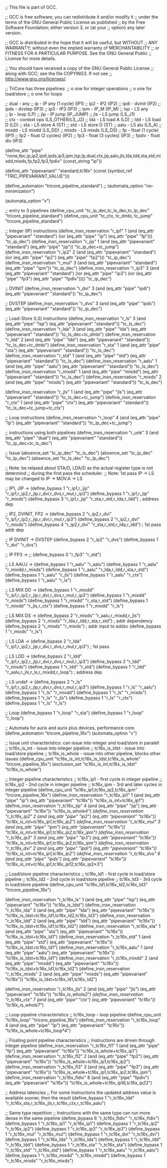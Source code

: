 ;; This file is part of GCC.

;; GCC is free software; you can redistribute it and/or modify it
;; under the terms of the GNU General Public License as published
;; by the Free Software Foundation; either version 3, or (at your
;; option) any later version.

;; GCC is distributed in the hope that it will be useful, but WITHOUT
;; ANY WARRANTY; without even the implied warranty of MERCHANTABILITY
;; or FITNESS FOR A PARTICULAR PURPOSE.  See the GNU General Public
;; License for more details.

;; You should have received a copy of the GNU General Public License
;; along with GCC; see the file COPYING3.  If not see
;; <http://www.gnu.org/licenses/>.

;; TriCore has three pipelines: 
;; o   one for integer operations
;; o   one for load/store
;; o   one for loops

;; dual - any
;; ip   - IP any (1 cycle) (IP1)
;; ip2  - IP2              (IP2)
;; ipdi - dvinit           (IP2)
;; ipds - dvstep           (IP3)
;; ip3  - IP3              (IP3)
;; ipm  - IP_M             (IP_M)
;; lsp  - LS any          
;; lp   - loop             (LP)
;; jip  - IP jump          (IP_JUMP)
;; jls  - LS jump          (LS_J1)     
;; ctx  - context ops      (LS_OTHER/LS_J2)
;; lda  - LS load A        (LD)
;; ldd  - LS load D        (LD)
;; sta  - LS store A       (ST)
;; std  - LS store D       (ST)
;; aalu - LS alu           (LS_A)
;; mixdd - LS mixdd        (LS_DD)
;; mixds - LS mixds        (LS_DS)
;; fp   - float (1 cycle)  (IP1)
;; fp2  - float (2 cycles) (IP2)
;; fp3  - float (3 cycles) (IP3)
;; fpdiv - float div       (IP3)

(define_attr "pipe" "none,tbc,ip,ip2,ipdi,ipds,ip3,ipm,lsp,lp,dual,ctx,jip,aalu,jls,lda,ldd,sta,std,mixdd,mixds,fp,fp2,fp3,fpdiv" 
  (const_string "ip"))

(define_attr "pipevariant" "standard,tc16x"
  (const (symbol_ref "TRIC_PIPEVARIANT_VALUE")))

(define_automaton "tricore_pipeline_standard")
;; (automata_option "no-minimization")

(automata_option "v")

;; entry to 3 pipelines
(define_cpu_unit "tc_ip_dec,tc_ls_dec,tc_lp_dec" "tricore_pipeline_standard")
(define_cpu_unit "tc_ctx, tc_dmbi, tc_jump"      "tricore_pipeline_standard")


;; Integer (IP) instructions
(define_insn_reservation "r_ip1" 1
  (and (eq_attr "pipevariant" "standard") (ior (eq_attr "pipe" "ip") (eq_attr "pipe" "fp")))
  "tc_ip_dec")
(define_insn_reservation "r_jip" 1
  (and (eq_attr "pipevariant" "standard") (eq_attr "pipe" "jip"))
  "tc_ip_dec+tc_jump")
(define_insn_reservation "r_ip2" 2
  (and (eq_attr "pipevariant" "standard") (ior (eq_attr "pipe" "ip2") (eq_attr "pipe" "fp2")))
  "tc_ip_dec")
(define_insn_reservation "r_mul" 3
  (and (eq_attr "pipevariant" "standard") (eq_attr "pipe" "ipm"))
  "tc_ip_dec")
(define_insn_reservation "r_ip3" 3
  (and (eq_attr "pipevariant" "standard") (ior (eq_attr "pipe" "ip3") (ior (eq_attr "pipe" "fp3") (eq_attr "pipe" "fpdiv"))))
  "tc_ip_dec")

;; DVINIT
(define_insn_reservation "r_dvi" 3
  (and (eq_attr "pipe" "ipdi") (eq_attr "pipevariant" "standard"))
  "tc_ip_dec")

;; DVSTEP
(define_insn_reservation "r_dvs" 3
  (and (eq_attr "pipe" "ipds") (eq_attr "pipevariant" "standard"))
  "tc_ip_dec")

;; Load-Store (LS) instructions
(define_insn_reservation "r_ls"  3
  (and (eq_attr "pipe" "lsp") (eq_attr "pipevariant" "standard"))
  "tc_ls_dec")
(define_insn_reservation "r_lda" 3
  (and (eq_attr "pipe" "lda") (eq_attr "pipevariant" "standard"))
  "tc_ls_dec+tc_dmbi")
(define_insn_reservation "r_ldd" 2
  (and (eq_attr "pipe" "ldd") (eq_attr "pipevariant" "standard"))
  "tc_ls_dec+tc_dmbi")
(define_insn_reservation "r_sta" 1
  (and (eq_attr "pipe" "sta") (eq_attr "pipevariant" "standard"))
  "tc_ls_dec")
(define_insn_reservation "r_std" 1
  (and (eq_attr "pipe" "std") (eq_attr "pipevariant" "standard"))
  "tc_ls_dec")
(define_insn_reservation "r_aalu"  1
  (and (eq_attr "pipe" "aalu") (eq_attr "pipevariant" "standard"))
  "tc_ls_dec")
(define_insn_reservation "r_mixdd" 1
  (and (eq_attr "pipe" "mixdd") (eq_attr "pipevariant" "standard"))
  "tc_ls_dec")
(define_insn_reservation "r_mixds" 2
  (and (eq_attr "pipe" "mixds") (eq_attr "pipevariant" "standard"))
  "tc_ls_dec")

(define_insn_reservation "r_jls" 1
  (and (eq_attr "pipe" "jls") (eq_attr "pipevariant" "standard"))
  "tc_ls_dec+tc_jump")
(define_insn_reservation "r_ctx" 1
  (and (eq_attr "pipe" "ctx") (eq_attr "pipevariant" "standard"))
  "tc_ls_dec+tc_jump+tc_ctx")

;; Loop instructions
(define_insn_reservation "r_loop" 4
  (and (eq_attr "pipe" "lp") (eq_attr "pipevariant" "standard"))
  "tc_lp_dec+tc_jump")

;; instructions using both pipelines
(define_insn_reservation "r_unk" 3
  (and (eq_attr "pipe" "dual") (eq_attr "pipevariant" "standard"))
  "tc_ip_dec+tc_ls_dec")

;; Issue
(absence_set "tc_ip_dec" "tc_ls_dec")
(absence_set "tc_ip_dec" "tc_lp_dec")
(absence_set "tc_ls_dec" "tc_lp_dec")

;; Note: be relaxed about STA/D, LDA/D as the actual register type is not determind 
;; during the first pass the scheduler.
;; Note: 1st pass IP -> LS may be changed to IP -> MOV.A -> LS

;; IP1, JIP ->
(define_bypass 1 "r_ip1,r_jip" "r_ip1,r_ip2,r_jip,r_dvi,r_dvs,r_mul,r_ip3")
(define_bypass 1 "r_ip1,r_jip" "r_mixds")
(define_bypass 3 "r_ip1,r_jip" "r_sta,r_std,r_lda,r_ldd") ; address dep

;; IP2, DVINIT, FP2 ->
(define_bypass 2 "r_ip2,r_dvi" "r_ip1,r_ip2,r_jip,r_dvi,r_mul,r_ip3")
(define_bypass 2 "r_ip2,r_dvi" "r_mixds")
(define_bypass 4 "r_ip2,r_dvi" "r_sta,r_std,r_lda,r_ldd") ; 1st pass addr dep

;; IP DVINIT -> DVSTEP
(define_bypass 2 "r_ip2" "r_dvs")
(define_bypass 1 "r_dvi" "r_dvs")

;; IP FP3 ->
;; (define_bypass 0 "r_fp3" "r_std")

;; LS AALU ->
(define_bypass 1 "r_aalu" "r_aalu")
(define_bypass 1 "r_aalu" "r_mixdd,r_mixds")
(define_bypass 1 "r_aalu" "r_lda,r_ldd,r_sta,r_std")
(define_bypass 1 "r_aalu" "r_jls")
(define_bypass 1 "r_aalu" "r_ctx")
(define_bypass 1 "r_aalu" "r_ls")

;; LS MIX DD ->
(define_bypass 1 "r_mixdd" "r_ip1,r_ip2,r_jip,r_dvi,r_dvs,r_mul,r_ip3")
(define_bypass 1 "r_mixdd" "r_mixds")
(define_bypass 1 "r_mixdd" "r_sta,r_std")
(define_bypass 1 "r_mixdd" "r_jls,r_ctx")
(define_bypass 1 "r_mixdd" "r_ls")

;; LS MIX DS ->
(define_bypass 2 "r_mixds" "r_aalu,r_mixdd,r_jls")
(define_bypass 2 "r_mixds" "r_lda,r_ldd,r_sta,r_std") ; addr dependency
(define_bypass 2 "r_mixds" "r_mixds")                 ; addr input to addsc
(define_bypass 1 "r_mixds" "r_ls")

;; LS LDA ->
(define_bypass 2 "r_lda" "r_ip1,r_ip2,r_jip,r_dvi,r_dvs,r_mul,r_ip3") ; 1st pass

;; LS LDD ->
(define_bypass 2 "r_ldd" "r_ip1,r_ip2,r_jip,r_dvi,r_dvs,r_mul,r_ip3")
(define_bypass 2 "r_ldd" "r_mixds")
(define_bypass 1 "r_ldd" "r_std")
(define_bypass 1 "r_ldd" "r_aalu,r_jls,r_ls,r_mixdd,r_loop") ; address dep

;; LS undef ->
(define_bypass 2 "r_ls" "r_ip1,r_ip2,r_jip,r_dvi,r_dvs,r_mul,r_ip3")
(define_bypass 1 "r_ls" "r_aalu")
(define_bypass 1 "r_ls" "r_mixdd")
(define_bypass 1 "r_ls" "r_mixds")
(define_bypass 1 "r_ls" "r_jls")
(define_bypass 1 "r_ls" "r_ctx")
(define_bypass 1 "r_ls" "r_ls")

;; Loop
(define_bypass 1 "r_loop" "r_sta")
(define_bypass 1 "r_loop" "r_loop")


;; Automata for aurix and aurix plus devices, performance core.
(define_automaton "tricore_pipeline_16x")
(automata_option "v")

;; Issue unit characteristics: can issue into integer and load/store in paralell
;; tc16x_is_int - issue into integer pipeline
;; tc16x_is_ldst - issue into load/store pipeline
;; tc16x_is_whole - issue into other pipeline, blocks other issues
(define_cpu_unit "tc16x_is_int,tc16x_is_ldst,tc16x_is_whole" "tricore_pipeline_16x")
(exclusion_set "tc16x_is_int,tc16x_is_ldst" "tc16x_is_whole")

;; Integer pipeline characteristics
;; tc16x_ip1 - first cycle in integer pipeline
;; tc16x_ip2 - 2nd cycle in integer pipeline
;; tc16x_ipm - 3rd and later cycles in integer pipeline
(define_cpu_unit "tc16x_ip1,tc16x_ip2,tc16x_ipm" "tricore_pipeline_16x")
(define_insn_reservation "r_tc16x_ip1" 1
  (and (eq_attr "pipe" "ip") (eq_attr "pipevariant" "tc16x"))
  "tc16x_is_int+tc16x_ip1")
(define_insn_reservation "r_tc16x_jip" 4
  (and (eq_attr "pipe" "jip") (eq_attr "pipevariant" "tc16x"))
  "tc16x_is_whole*4")
(define_insn_reservation "r_tc16x_ip2" 2
  (and (eq_attr "pipe" "ip2") (eq_attr "pipevariant" "tc16x"))
  "tc16x_is_int+tc16x_ip1,tc16x_ip2")
(define_insn_reservation "r_tc16x_mul" 3
  (and (eq_attr "pipe" "ipm") (eq_attr "pipevariant" "tc16x"))
  "tc16x_is_int+tc16x_ip1,tc16x_ip2,tc16x_ipm")
(define_insn_reservation "r_tc16x_ip3" 3
  (and (eq_attr "pipe" "ip3") (eq_attr "pipevariant" "tc16x"))
  "tc16x_is_int+tc16x_ip1,tc16x_ip2,tc16x_ipm")
(define_insn_reservation "r_tc16x_dvi" 2
  (and (eq_attr "pipe" "ipdi") (eq_attr "pipevariant" "tc16x"))
  "tc16x_is_int+tc16x_ip1,tc16x_ip2")
(define_insn_reservation "r_tc16x_dvs" 6
  (and (eq_attr "pipe" "ipds") (eq_attr "pipevariant" "tc16x"))
  "tc16x_is_int+tc16x_ip1,tc16x_ip1*2,tc16x_ip2*3")

;; Load/store pipeline characteristics
;; tc16x_ld1 - first cycle in load/store pipeline
;; tc16x_ld2 - 2nd cycle in load/store pipeline
;; tc16x_ld3 - 3rd cycle in load/store pipeline
(define_cpu_unit "tc16x_ld1,tc16x_ld2,tc16x_ld3" "tricore_pipeline_16x")

(define_insn_reservation "r_tc16x_ls"  1
  (and (eq_attr "pipe" "lsp") (eq_attr "pipevariant" "tc16x"))
  "tc16x_is_ldst")
(define_insn_reservation "r_tc16x_lda" 3
  (and (eq_attr "pipe" "lda") (eq_attr "pipevariant" "tc16x"))
  "tc16x_is_ldst+tc16x_ld1,tc16x_ld2,tc16x_ld3")
(define_insn_reservation "r_tc16x_ldd" 2
  (and (eq_attr "pipe" "ldd") (eq_attr "pipevariant" "tc16x"))
  "tc16x_is_ldst+tc16x_ld1,tc16x_ld2")
(define_insn_reservation "r_tc16x_sta" 1
  (and (eq_attr "pipe" "sta") (eq_attr "pipevariant" "tc16x"))
  "tc16x_is_ldst+tc16x_ld1")
(define_insn_reservation "r_tc16x_std" 1
  (and (eq_attr "pipe" "std") (eq_attr "pipevariant" "tc16x"))
  "tc16x_is_ldst+tc16x_ld1")
(define_insn_reservation "r_tc16x_aalu"  1
  (and (eq_attr "pipe" "aalu") (eq_attr "pipevariant" "tc16x"))
  "tc16x_is_ldst+tc16x_ld1")
(define_insn_reservation "r_tc16x_mixdd" 2
  (and (eq_attr "pipe" "mixdd") (eq_attr "pipevariant" "tc16x"))
  "tc16x_is_ldst+tc16x_ld1,tc16x_ld2")
(define_insn_reservation "r_tc16x_mixds" 2
  (and (eq_attr "pipe" "mixds") (eq_attr "pipevariant" "tc16x"))
  "tc16x_is_ldst+tc16x_ld1,tc16x_ld2")

(define_insn_reservation "r_tc16x_jls" 2
  (and (eq_attr "pipe" "jls") (eq_attr "pipevariant" "tc16x"))
  "tc16x_is_whole*2")
(define_insn_reservation "r_tc16x_ctx" 7
  (and (eq_attr "pipe" "ctx") (eq_attr "pipevariant" "tc16x"))
  "tc16x_is_whole*7")


;; Loop pipeline characteristics
;; tc16x_loop - loop pipeline
(define_cpu_unit "tc16x_loop" "tricore_pipeline_16x")
(define_insn_reservation "r_tc16x_loop" 4
  (and (eq_attr "pipe" "lp") (eq_attr "pipevariant" "tc16x"))
  "tc16x_is_whole+tc16x_loop*4")

;; Floating point pipeline characteristics
;; Instructions are driven through integer pipeline
(define_insn_reservation "r_tc16x_fl1" 1
  (and (eq_attr "pipe" "fp") (eq_attr "pipevariant" "tc16x"))
  "tc16x_is_whole+tc16x_ip1")
(define_insn_reservation "r_tc16x_fl2" 2
  (and (eq_attr "pipe" "fp2") (eq_attr "pipevariant" "tc16x"))
  "tc16x_is_whole+tc16x_ip1,tc16x_ip2")
(define_insn_reservation "r_tc16x_fl3" 3
  (and (eq_attr "pipe" "fp3") (eq_attr "pipevariant" "tc16x"))
  "tc16x_is_whole+tc16x_ip1,tc16x_ip2,tc16x_ipm")
(define_insn_reservation "r_tc16x_fldiv" 8
  (and (eq_attr "pipe" "fpdiv") (eq_attr "pipevariant" "tc16x"))
  "tc16x_is_whole+tc16x_ip1*6,tc16x_ip2*2")

;; Address latencies
;; For some instructions the updated address value is available sooner, then the result
(define_bypass 1 "r_tc16x_ldd" "r_tc16x_sta,r_tc16x_jls,r_tc16x_ctx,r_tc16x_aalu")

;; Same type repetition
;; Instructions with the same type can run more dense in the same pipeline
(define_bypass 6 "r_tc16x_fldiv" "r_tc16x_fldiv")
(define_bypass 1 "r_tc16x_ip1" "r_tc16x_ip1")
(define_bypass 1 "r_tc16x_ip2" "r_tc16x_ip2")
(define_bypass 1 "r_tc16x_ip3" "r_tc16x_ip3")
(define_bypass 1 "r_tc16x_mul" "r_tc16x_mul")
(define_bypass 1 "r_tc16x_dvi" "r_tc16x_dvi")
(define_bypass 1 "r_tc16x_lda" "r_tc16x_lda")
(define_bypass 1 "r_tc16x_ldd" "r_tc16x_ldd")
(define_bypass 1 "r_tc16x_sta" "r_tc16x_sta")
(define_bypass 1 "r_tc16x_std" "r_tc16x_std")
(define_bypass 1 "r_tc16x_aalu" "r_tc16x_aalu")
(define_bypass 1 "r_tc16x_mixdd" "r_tc16x_mixdd")
(define_bypass 1 "r_tc16x_mixds" "r_tc16x_mixds")
